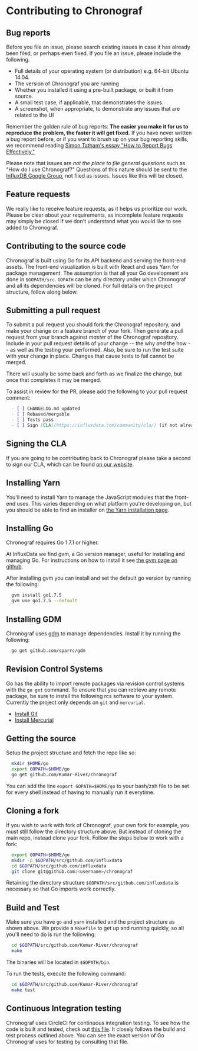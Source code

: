 Contributing to Chronograf
==========================

Bug reports
---------------
Before you file an issue, please search existing issues in case it has already been filed, or perhaps even fixed. If you file an issue, please include the following.
* Full details of your operating system (or distribution) e.g. 64-bit Ubuntu 14.04.
* The version of Chronograf you are running
* Whether you installed it using a pre-built package, or built it from source.
* A small test case, if applicable, that demonstrates the issues.
* A screenshot, when appropriate, to demonstrate any issues that are related to the UI

Remember the golden rule of bug reports: **The easier you make it for us to reproduce the problem, the faster it will get fixed.**
If you have never written a bug report before, or if you want to brush up on your bug reporting skills, we recommend reading [Simon Tatham's essay "How to Report Bugs Effectively."](http://www.chiark.greenend.org.uk/~sgtatham/bugs.html)

Please note that issues are *not the place to file general questions* such as "How do I use Chronograf?" Questions of this nature should be sent to the [InfluxDB Google Group](https://groups.google.com/forum/#!forum/influxdb), not filed as issues. Issues like this will be closed.

Feature requests
----------------
We really like to receive feature requests, as it helps us prioritize our work. Please be clear about your requirements, as incomplete feature requests may simply be closed if we don't understand what you would like to see added to Chronograf.

Contributing to the source code
-------------------------------
Chronograf is built using Go for its API backend and serving the front-end assets. The front-end visualization is built with React and uses Yarn for package management. The assumption is that all your Go development are done in `$GOPATH/src`. `GOPATH` can be any directory under which Chronograf and all its dependencies will be cloned. For full details on the project structure, follow along below.

Submitting a pull request
-------------------------
To submit a pull request you should fork the Chronograf repository, and make your change on a feature branch of your fork. Then generate a pull request from your branch against *master* of the Chronograf repository. Include in your pull request details of your change -- the why *and* the how -- as well as the testing your performed. Also, be sure to run the test suite with your change in place. Changes that cause tests to fail cannot be merged.

There will usually be some back and forth as we finalize the change, but once that completes it may be merged.

To assist in review for the PR, please add the following to your pull request comment:

```md
  - [ ] CHANGELOG.md updated
  - [ ] Rebased/mergable
  - [ ] Tests pass
  - [ ] Sign [CLA](https://influxdata.com/community/cla/) (if not already signed)
```

Signing the CLA
---------------
If you are going to be contributing back to Chronograf please take a second to sign our CLA, which can be found
[on our website](https://influxdata.com/community/cla/).

Installing Yarn
--------------
You'll need to install Yarn to manage the JavaScript modules that the front-end uses. This varies depending on what platform you're developing on, but you should be able to find an installer on [the Yarn installation page](https://yarnpkg.com/en/docs/install).

Installing Go
-------------
Chronograf requires Go 1.7.1 or higher.

At InfluxData we find gvm, a Go version manager, useful for installing and managing Go. For instructions
on how to install it see [the gvm page on github](https://github.com/moovweb/gvm).

After installing gvm you can install and set the default go version by
running the following:

```bash
  gvm install go1.7.5
  gvm use go1.7.5 --default
```

Installing GDM
--------------
Chronograf uses [gdm](https://github.com/sparrc/gdm) to manage dependencies.  Install it by running the following:

```bash
  go get github.com/sparrc/gdm
```

Revision Control Systems
------------------------
Go has the ability to import remote packages via revision control systems with the `go get` command.  To ensure that you can retrieve any remote package, be sure to install the following rcs software to your system.
Currently the project only depends on `git` and `mercurial`.

* [Install Git](http://git-scm.com/book/en/Getting-Started-Installing-Git)
* [Install Mercurial](http://mercurial.selenic.com/wiki/Download)

Getting the source
------------------
Setup the project structure and fetch the repo like so:

```bash
  mkdir $HOME/go
  export GOPATH=$HOME/go
  go get github.com/Kumar-River/chronograf
```

You can add the line `export GOPATH=$HOME/go` to your bash/zsh file to be set for every shell instead of having to manually run it everytime.

Cloning a fork
--------------
If you wish to work with fork of Chronograf, your own fork for example, you must still follow the directory structure above. But instead of cloning the main repo, instead clone your fork. Follow the steps below to work with a fork:

```bash
  export GOPATH=$HOME/go
  mkdir -p $GOPATH/src/github.com/influxdata
  cd $GOPATH/src/github.com/influxdata
  git clone git@github.com:<username>/chronograf
```

Retaining the directory structure `$GOPATH/src/github.com/influxdata` is necessary so that Go imports work correctly.

Build and Test
--------------
Make sure you have `go` and `yarn` installed and the project structure as shown above. We provide a `Makefile` to get up and running quickly, so all you'll need to do is run the following:

```bash
  cd $GOPATH/src/github.com/Kumar-River/chronograf
  make
```

The binaries will be located in `$GOPATH/bin`.

To run the tests, execute the following command:

```bash
  cd $GOPATH/src/github.com/Kumar-River/chronograf
  make test
```

Continuous Integration testing
-----
Chronograf uses CircleCI for continuous integration testing. To see how the code is built and tested, check out [this file](https://github.com/Kumar-River/chronograf/blob/master/Makefile). It closely follows the build and test process outlined above. You can see the exact version of Go Chronograf uses for testing by consulting that file.
